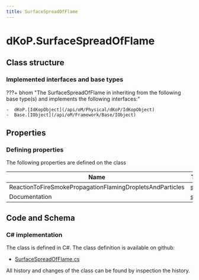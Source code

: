 ```yaml
---
title: SurfaceSpreadOfFlame
---
```


# dKoP.SurfaceSpreadOfFlame



## Class structure

### Implemented interfaces and base types

???+ bhom "The SurfaceSpreadOfFlame in inheriting from the following base type(s) and implements the following interfaces:"

    -  dKoP.[IdKopObject](/api/oM/Physical/dKoP/IdKopObject)
    -  Base.[IObject](/api/oM/Framework/Base/IObject)


## Properties



### Defining properties

The following properties are defined on the class

| Name             | Type             | Description      | Quantity         |
|------------------|------------------|------------------|------------------|
| ReactionToFireSmokePropagationFlamingDropletsAndParticles | [string](https://learn.microsoft.com/en-us/dotnet/api/System.String?view=netstandard-2.0) | - | - |
| Documentation | [string](https://learn.microsoft.com/en-us/dotnet/api/System.String?view=netstandard-2.0) | - | - |


## Code and Schema

### C# implementation

The class is defined in C#. The class definition is available on github:

- [SurfaceSpreadOfFlame.cs](https://github.com/BHoM/dKoP_Toolkit/blob/develop/dKoP_oM/Perfomance/SurfaceSpreadOfFlame.cs)

All history and changes of the class can be found by inspection the history.
